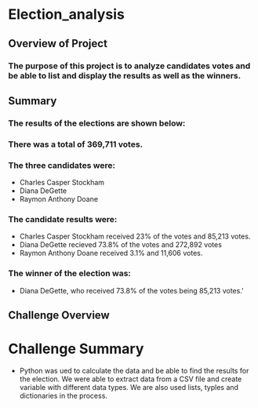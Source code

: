 # Election_analysis

## Overview of Project
### The purpose of this project is to analyze candidates votes and be able to list and display the results as well as the winners. 

## Summary
### The results of the elections are shown below:
### There was a total of 369,711 votes.
### The three candidates were: 
 - Charles Casper Stockham
 - Diana DeGette
 - Raymon Anthony Doane
### The candidate results were:
- Charles Casper Stockham received 23% of the votes and 85,213 votes.
- Diana DeGette recieved 73.8% of the votes and 272,892 votes
- Raymon Anthony Doane received 3.1% and 11,606 votes. 
### The winner of the election was: 
- Diana DeGette, who received 73.8% of the votes being 85,213 votes.'

## Challenge Overview
# Challenge Summary
- Python was ued to calculate the data and be able to find the results for the election. We were able to extract data from a CSV file and create variable with different data types. We are also used lists, typles and dictionaries in the process.
